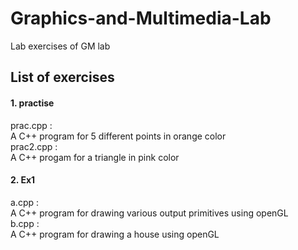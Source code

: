 # Graphics-and-Multimedia-Lab
Lab exercises of GM lab
## List of exercises
#### 1. practise
prac.cpp : <br/>
A C++ program for 5 different points in orange color <br/>
prac2.cpp : <br/>
A C++ progam for a triangle in pink color <br/>

#### 2. Ex1
a.cpp : <br/>
A C++ program for drawing various output primitives using openGL <br/>
b.cpp : <br/>
A C++ program for drawing a house using openGL <br/>
